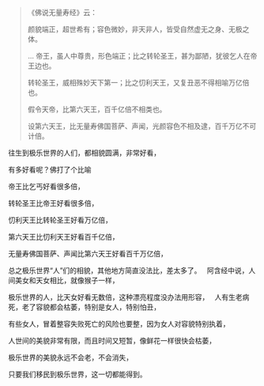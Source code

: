 > 《佛说无量寿经》云：
> 
>  颜貌端正，超世希有；容色微妙，非天非人，皆受自然虚无之身、无极之体。
> 
> ... 帝王，虽人中尊贵，形色端正；比之转轮圣王，甚为鄙陋，犹彼乞人在帝王边也。
> 
> 转轮圣王，威相殊妙天下第一；比之忉利天王，又复丑恶不得相喻万亿倍也。
> 
> 假令天帝，比第六天王，百千亿倍不相类也。
> 
> 设第六天王，比无量寿佛国菩萨、声闻，光颜容色不相及逮，百千万亿不可计倍。

往生到极乐世界的人们，都相貌圆满，非常好看，

有多好看呢？佛打了个比喻

帝王比乞丐好看很多倍，

转轮圣王比帝王好看很多倍，

 忉利天王比转轮圣王好看万亿倍，

 第六天王比忉利天王好看百千亿倍， 

无量寿佛国菩萨、声闻比第六天王好看百千万亿倍，

总之极乐世界“人”们的相貌，其他地方简直没法比，差太多了。
&nbsp;
阿含经中说，人间美女和天女相比，就像猴子一样，

极乐世界的人，比天女好看无数倍，这种漂亮程度没办法用形容，
&nbsp;
人有生老病死，老了容貌都会枯萎，特别是女人，特别怕丑，

有些女人，冒着整容失败死亡的风险也要整，因为女人对容貌特别执着，

人世间的美貌非常有限，而且时间又短暂，像鲜花一样很快会枯萎，

极乐世界的美貌永远不会老，不会消失，

只要我们移民到极乐世界，这一切都能得到。